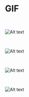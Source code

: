 <h1>GIF</h1>

</BR>

![Alt text](https://thenib.imgix.net/usq/2f169d58-7594-45f2-a78c-cc394f9ef69d/bad-blood-15-ad6491.gif?auto=compress,format&cs=srgb&_=ad64917755a652c5458edaeb4c2dd2a3)

</BR>

![Alt text](https://raw.githubusercontent.com/JonnyBanana/THE-BIOHACKING-BIBLE/master/img/DNA-Screens.gif)

</BR>

![Alt text](
https://github.com/JonnyBanana/THE-BIOHACKING-BIBLE/blob/master/GIF/nature_crispr_zoo_10_march_16.gif)

</BR>

![Alt text](https://github.com/JonnyBanana/THE-BIOHACKING-BIBLE/blob/master/GIF/eye.gif)

</BR>
